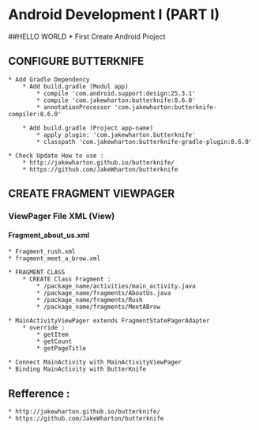 # Android Development I (PART I) 

##HELLO WORLD 
	* First Create Android Project

## CONFIGURE BUTTERKNIFE
	* Add Gradle Dependency 
		* Add build.gradle (Modul app)
			* compile 'com.android.support:design:25.3.1'
			* compile 'com.jakewharton:butterknife:8.6.0'
			* annotationProcessor 'com.jakewharton:butterknife-compiler:8.6.0'
			
		* Add build.gradle (Project app-name)
			* apply plugin: 'com.jakewharton.butterknife'
			* classpath 'com.jakewharton:butterknife-gradle-plugin:8.6.0'
	
	* Check Update How to use :  
		* http://jakewharton.github.io/butterknife/
		* https://github.com/JakeWharton/butterknife

## CREATE FRAGMENT VIEWPAGER
### ViewPager File XML (View)
#### Fragment_about_us.xml
	* Fragment_rush.xml 
	* fragment_meet_a_brow.xml
		
	* FRAGMENT CLASS 
		* CREATE Class Fragment : 
			* /package_name/activities/main_activity.java
			* /package_name/fragments/AboutUs.java
			* /package_name/fragments/Rush
			* /package_name/fragments/MeetABrow
			
	* MainActivityViewPager extends FragmentStatePagerAdapter
		* override : 
			* getItem
			* getCount
			* getPageTitle
			
	* Connect MainActivity with MainActivityViewPager 
	* Binding MainActivity with ButterKnife
	
## Refference : 
	* http://jakewharton.github.io/butterknife/
	* https://github.com/JakeWharton/butterknife
	